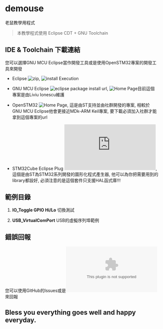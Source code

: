# demouse

老鼠教學用程式

> 本教學程式使用 Eclipse CDT + GNU Toolchain

## IDE & Toolchain 下載連結
您可以選擇GNU MCU Eclipse當作開發工具或是使用OpenSTM32專案的開發工具來開發

* Eclipse ![zip](https://www.eclipse.org/downloads/eclipse-packages/), ![install Execution](https://www.eclipse.org/downloads/)

* GNU MCU Eclipse ![eclipse package install url](http://gnu-mcu-eclipse.netlify.com/v4-neon-updates/), ![Home Page](https://gnu-mcu-eclipse.github.io/)目前這個專案是由Liviu Ionescu維護

* OpenSTM32 ![Home Page](http://gnu-mcu-eclipse.netlify.com/v4-neon-updates/), 這是由ST支持並由社群開發的專案, 相較於GNU MCU Eclipse他會更接近MDk-ARM Keil專案, 要下載必須加入社群才能拿到這個專案的url

* STM32Cube Eclipse Plug ![ST Page](http://www.st.com/en/development-tools/stsw-stm32095.html), 這個是由ST為STM32系列開發的圖形化程式產生器, 他可以為你把需要用到的library都設好, 必須注意的是這個套件只支援HAL函式庫!!!

## 範例目錄

1. **IO_Toggle GPIO Hi/Lo** 切換測試

2. **USB_VirtualComPort** USB的虛擬序列埠範例

## 錯誤回報
您可以使用GitHub的Issues或是![Mail](st40201@gmail.com)來回報

## Bless you everything goes well and happy everyday.
